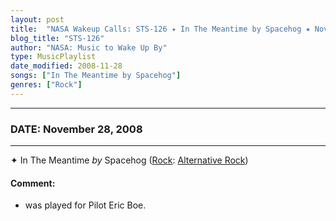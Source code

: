 ```yaml
---
layout: post
title:  "NASA Wakeup Calls: STS-126 ✦ In The Meantime by Spacehog ✷ November 28, 2008"
blog_title: "STS-126"
author: "NASA: Music to Wake Up By"
type: MusicPlaylist
date_modified: 2008-11-28
songs: ["In The Meantime by Spacehog"]
genres: ["Rock"]
---
```


----
### DATE: November 28, 2008
----
✦ In The Meantime *by* Spacehog ([Rock](https://www.discogs.com/genre/Rock): [Alternative Rock](https://www.discogs.com/style/Alternative%20Rock)) <a target="blank_" href="https://www.discogs.com/Spacehog-In-The-Meantime/master/66487">
    <i class="fas fa-compact-disc"
       title="Discogs entry for this song"
       alt="Discogs entry for this song"
       style="font-size: 1.1em;"></i></a>
    

#### Comment:
* was played for Pilot Eric Boe.



<br/>
<center>
	<a target="_blank"
	   href="https://twitter.com/intent/tweet?hashtags=Space,NASA,Playlist,NASAWakeupCalls,SpaceProgram&text=🚀 {{ page.author}}, '{{ page.songs.first }}' {{ page.title }}, {{ page.date | date: '%B %d, %Y' }}, {{ site.url }}{{ page.url }}&via=nasawakeupcalls"><i class="fab fa-twitter" title="Tweet this page" alt="Tweet this page" style="font-size: 1.3em;"></i></a>
	&nbsp; 	<i class="fas fa-user-astronaut" style="font-size: 1.5em;"></i> &nbsp;
    <a id="custom_amazon_link"
       type="amzn" search="#"
       category="popular music">
    <i class="fab fa-amazon" style="font-size: 1.3em;"></i></a>
</center>

<!-- Randomly resolve an individual entry from a song array -->
<script src="/assets/javascript/seedrandom.min.js"></script>
<script>
  var wake_me_up = ["In The Meantime by Spacehog"];
  var prng = new Math.seedrandom();
  function randomSong() {
    song = wake_me_up[Math.floor(Math.random() * wake_me_up.length)];
    var amazon_link = document.getElementById("custom_amazon_link");
    amazon_link.setAttribute("search", song);
  }
  window.onload = randomSong();
</script>
